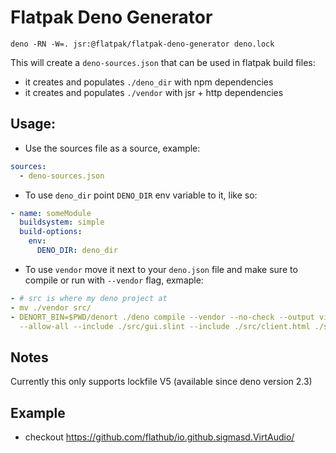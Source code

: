 # Flatpak Deno Generator

```
deno -RN -W=. jsr:@flatpak/flatpak-deno-generator deno.lock
```

This will create a `deno-sources.json` that can be used in flatpak build files:

- it creates and populates `./deno_dir` with npm dependencies
- it creates and populates `./vendor` with jsr + http dependencies

## Usage:

- Use the sources file as a source, example:

```yml
sources:
  - deno-sources.json
```

- To use `deno_dir` point `DENO_DIR` env variable to it, like so:

```yml
- name: someModule
  buildsystem: simple
  build-options:
    env:
      DENO_DIR: deno_dir
```

- To use `vendor` move it next to your `deno.json` file and make sure to compile
  or run with `--vendor` flag, exmaple:

```yml
- # src is where my deno project at
- mv ./vendor src/
- DENORT_BIN=$PWD/denort ./deno compile --vendor --no-check --output virtaudio-bin --cached-only
  --allow-all --include ./src/gui.slint --include ./src/client.html ./src/gui.ts
```

## Notes

Currently this only supports lockfile V5 (available since deno version 2.3)

## Example
- checkout https://github.com/flathub/io.github.sigmasd.VirtAudio/
